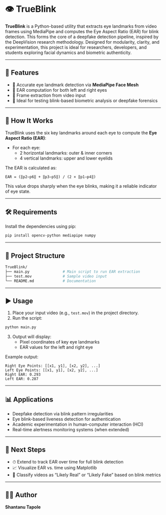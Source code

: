 # 👁️ TrueBlink

**TrueBlink** is a Python-based utility that extracts eye landmarks from video frames using MediaPipe and computes the Eye Aspect Ratio (EAR) for blink detection. This forms the core of a deepfake detection pipeline, inspired by the DeepVision research methodology. Designed for modularity, clarity, and experimentation, this project is ideal for researchers, developers, and students exploring facial dynamics and biometric authenticity.

---

## 🚀 Features

- 🎯 Accurate eye landmark detection via **MediaPipe Face Mesh**
- 📏 EAR computation for both left and right eyes
- 🎥 Frame extraction from video input
- 🧪 Ideal for testing blink-based biometric analysis or deepfake forensics

---

## 🧠 How It Works

TrueBlink uses the six key landmarks around each eye to compute the **Eye Aspect Ratio (EAR)**:

- For each eye:
  - 2 horizontal landmarks: outer & inner corners
  - 4 vertical landmarks: upper and lower eyelids

The EAR is calculated as:

```
EAR = (‖p2−p6‖ + ‖p3−p5‖) / (2 × ‖p1−p4‖)
```

This value drops sharply when the eye blinks, making it a reliable indicator of eye state.

---

## 🛠️ Requirements

Install the dependencies using pip:

```bash
pip install opencv-python mediapipe numpy
```

---

## 📁 Project Structure

```bash
TrueBlink/
├── main.py               # Main script to run EAR extraction
├── test.mov              # Sample video input
└── README.md             # Documentation
```

---

## ▶️ Usage

1. Place your input video (e.g., `test.mov`) in the project directory.
2. Run the script:

```bash
python main.py
```

3. Output will display:
   - Pixel coordinates of key eye landmarks
   - EAR values for the left and right eye

Example output:
```
Right Eye Points: [[x1, y1], [x2, y2], ...]
Left Eye Points: [[x1, y1], [x2, y2], ...]
Right EAR: 0.293
Left EAR: 0.287
```

---

## 📊 Applications

- Deepfake detection via blink pattern irregularities
- Eye blink-based liveness detection for authentication
- Academic experimentation in human-computer interaction (HCI)
- Real-time alertness monitoring systems (when extended)

---

## 🧩 Next Steps

- ⏱ Extend to track EAR over time for full blink detection
- 📈 Visualize EAR vs. time using Matplotlib
- 🎯 Classify videos as “Likely Real” or “Likely Fake” based on blink metrics

---

## 🧑‍💻 Author

**Shantanu Tapole**  

